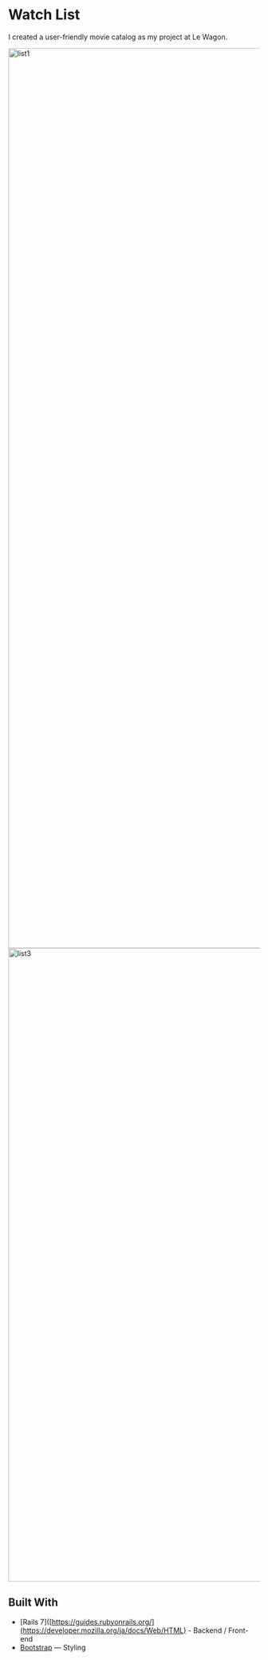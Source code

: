 # Watch List
I created a user-friendly movie catalog as my project at Le Wagon.

<img width="1800" alt="list1" src="https://github.com/kimiando/watch-list/assets/117824705/d84c6b76-2ce7-49dc-8ebb-67d39dd4636e">
<img width="1267" alt="list3" src="https://github.com/kimiando/watch-list/assets/117824705/f9e8e131-cf56-4171-bf73-6e95b03a0ccb">

## Built With
- [Rails 7]([https://guides.rubyonrails.org/](https://developer.mozilla.org/ja/docs/Web/HTML) - Backend / Front-end
- [Bootstrap](https://getbootstrap.com/) — Styling
  
